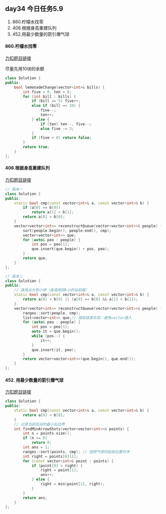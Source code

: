 ## day34 今日任务5.9

1.  860.柠檬水找零
2.  406.根据身高重建队列
3.  452.用最少数量的箭引爆气球

#### 860.柠檬水找零

[力扣题目链接](https://leetcode.cn/problems/lemonade-change/)

尽量先用10块的余额

```CPP
class Solution {
public:
    bool lemonadeChange(vector<int>& bills) {
        int five = 0, ten = 0;
        for (int bill : bills) {
            if (bill == 5) five++;
            else if (bill == 10) {
                five--;
                ten++;
            } else {
                if (ten) ten--, five--;
                else five -= 3;
            }
            if (five < 0) return false;
        }
        return true;
    }
};
```

####  406.根据身高重建队列

[力扣题目链接](https://leetcode.cn/problems/queue-reconstruction-by-height/)

```cpp
// 版本一
class Solution {
public:
    static bool cmp(const vector<int>& a, const vector<int>& b) {
        if (a[0] == b[0])
            return a[1] < b[1];
        return a[0] > b[0];
    }
    vector<vector<int>> reconstructQueue(vector<vector<int>>& people) {
        sort(people.begin(), people.end(), cmp);
        vector<vector<int>> que;
        for (auto& peo : people) {
            int pos = peo[1];
            que.insert(que.begin() + pos, peo);
        }
        return que;
    }
};
```

```CPP
// 版本二
class Solution {
public:
    // 身高从大到小排（身高相同k小的站前面）
    static bool cmp(const vector<int>& a, const vector<int>& b) {
        return a[0] > b[0] || (a[0] == b[0] && a[1] < b[1]);
    }
    vector<vector<int>> reconstructQueue(vector<vector<int>>& people) {
        ranges::sort(people, cmp);
        list<vector<int>> que;// 借助链表实现，避免vector插入
        for (auto& peo : people) {
            int pos = peo[1];
            auto it = que.begin();
            while (pos--) {
                it++;
            }
            que.insert(it, peo);
        }
        return vector<vector<int>>(que.begin(), que.end());
    }
};
```

####  452. 用最少数量的箭引爆气球

[力扣题目链接](https://leetcode.cn/problems/minimum-number-of-arrows-to-burst-balloons/)

```cpp
class Solution {
public:
    static bool cmp(const vector<int>& a, const vector<int>& b) {
        return a[0] < b[0];
    }
    // 记录当前区间的最小右边界
    int findMinArrowShots(vector<vector<int>>& points) {
        int n = points.size();
        if (n == 0)
            return 0;
        int ans = 1;
        ranges::sort(points, cmp); // 按照气球的起始位置升序
        int right = points[0][1];
        for (const vector<int>& point : points) {
            if (point[0] > right) {
                right = point[1];
                ans++;
            } else {
                right = min(point[1], right);
            }
        }
        return ans;
    }
};
```

